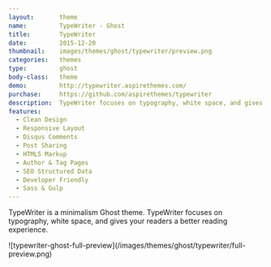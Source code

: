 ```yaml
---
layout:       theme
name:         TypeWriter - Ghost
title:        TypeWriter
date:         2015-12-20
thumbnail:    images/themes/ghost/typewriter/preview.png
categories:   themes
type:         ghost
body-class:   theme
demo:         http://typewriter.aspirethemes.com/
purchase:     https://github.com/aspirethemes/typewriter
description:  TypeWriter focuses on typography, white space, and gives your readers a better reading experience.
features:
  - Clean Design
  - Responsive Layout
  - Disqus Comments
  - Post Sharing
  - HTML5 Markup
  - Author & Tag Pages
  - SEO Structured Data
  - Developer Friendly
  - Sass & Gulp
---
```


TypeWriter is a minimalism Ghost theme. TypeWriter focuses on typography, white space, and gives your readers a better reading experience.

<div class="darker-bg-image-wrap" markdown='1'>
  ![typewriter-ghost-full-preview](/images/themes/ghost/typewriter/full-preview.png)
</div>
